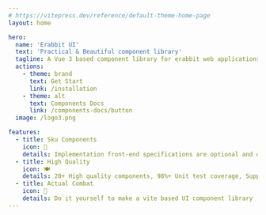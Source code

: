 ```yaml
---
# https://vitepress.dev/reference/default-theme-home-page
layout: home

hero:
  name: 'Erabbit UI'
  text: 'Practical & Beautiful component library'
  tagline: A Vue 3 based component library for erabbit web applications
  actions:
    - theme: brand
      text: Get Start
      link: /installation
    - theme: alt
      text: Components Docs
      link: /components-docs/button
  image: /logo3.png

features:
  - title: Sku Components
    icon: 🍧
    details: Implementation front-end specifications are optional and disabled
  - title: High Quality
    icon: 🍽️
    details: 20+ High quality components, 98%+ Unit test coverage, Support Tree Shaking
  - title: Actual Combat
    icon: 🍔
    details: Do it yourself to make a vite based UI component library
---
```

